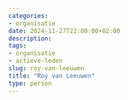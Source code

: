 ```yaml
---
categories:
- organisatie
date: 2024-11-27T22:00:00+02:00
description:
tags:
- organisatie
- actieve-leden
slug: roy-van-leeuwen
title: "Roy van Leeuwen"
type: person
---
```

